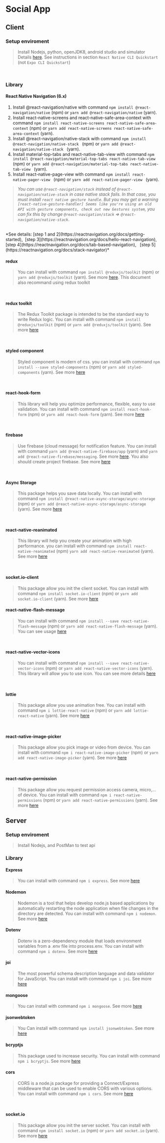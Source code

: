 # Social App
## Client
### Setup enviroment
> Install Nodejs, python, openJDK8, android studio and simulator <br />
Details [here](https://reactnative.dev/docs/environment-setup). See instructions in section `React Native CLI Quickstart` (not `Expo CLI Quickstart`) <br />
<br />

### Library

#### React Native Navigation (6.x)
1. Install @react-navigation/native with command `npm install @react-navigation/native` (npm) or `yarn add @react-navigation/native` (yarn).
2. Install react-native-screens and react-native-safe-area-context with command `npm install react-native-screens react-native-safe-area-context` (npm) or `yarn add react-native-screens react-native-safe-area-context` (yarn).
3. Install @react-navigation/native-stack with command `npm install @react-navigation/native-stack
` (npm) or `yarn add @react-navigation/native-stack
` (yarn).
4. Install material-top-tabs and react-native-tab-view with command `npm install @react-navigation/material-top-tabs react-native-tab-view` (npm) or `yarn add @react-navigation/material-top-tabs react-native-tab-view
` (yarn).
5. Install react-native-page-view with command `npm install react-native-pager-view
` (npm) or `yarn add react-native-pager-view
` (yarn).

>*You can use `@react-navigation/stack` instead of `@react-navigation/native-stack` in case native stack fails. In that case, you must install `react native gesture handle`. But you may get a warning `[react-native-gesture-handler] Seems like you're using an old API with gesture components, check out new Gestures system`, you can fix this by change `@react-navigation/stack` => `@react-navigation/native-stack`*. <br />
<br />
*See details: [step 1 and 2](https://reactnavigation.org/docs/getting-started), &nbsp;[step 3](https://reactnavigation.org/docs/hello-react-navigation), &nbsp; [step 4](https://reactnavigation.org/docs/tab-based-navigation), &nbsp; [step 5](https://reactnavigation.org/docs/stack-navigator)*
<br />

#### redux
> You can install with command `npm install @reduxjs/toolkit` (npm) or `yarn add @reduxjs/toolkit` (yarn). See more [here](https://redux.js.org/introduction/getting-started). This document also recommand using redux toolkit
<br />

#### redux toolkit
> The Redux Toolkit package is intended to be the standard way to write Redux logic. You can install with command `npm install @reduxjs/toolkit` (npm) or `yarn add @reduxjs/toolkit` (yarn). See more [here](https://redux-toolkit.js.org/introduction/getting-started)
<br />

#### styled component
> Styled component is modern of css. you can install with command `npm install --save styled-components` (npm) or `yarn add styled-components` (yarn). See more [here](https://styled-components.com/docs/basics)
<br />

#### react-hook-form
> This library will help you optimize performance, flexible, easy to use validation. You can install with command `npm install react-hook-form` (npm) or `yarn add react-hook-form` (yarn). See more [here](https://www.react-hook-form.com/get-started)
<br />

#### firebase
> Use firebase (cloud message) for notification feature. You can install with command `yarn add @react-native-firebase/app` (yarn) and `yarn add @react-native-firebase/messaging`. See more [here](https://rnfirebase.io/messaging/usage). You also should create project firebase. See more [here](https://rnfirebase.io/)

<br />

#### Async Storage

> This package helps you save data locally. You can install with command `npm install @react-native-async-storage/async-storage` (npm) or `yarn add @react-native-async-storage/async-storage` (yarn). See more [here](https://react-native-async-storage.github.io/async-storage/docs/install)

<br />

#### react-native-reanimated
> This library will help you create your animation with high performance. you can install with command `npm install react-native-reanimated` (npm) `yarn add react-native-reanimated` (yarn). See more [here](https://docs.swmansion.com/react-native-reanimated/docs/fundamentals/installation)

<br />

#### socket.io-client
> This package allow you init the client socket. You can install with command `npm install socket.io-client` (npm) or `yarn add socket.io-client` (yarn). See more [here](https://socket.io/docs/v4/client-installation/)

#### react-native-flash-message
> You can install with command `npm install --save react-native-flash-message` (npm) or `yarn add react-native-flash-message` (yarn). You can see usage [here](https://www.npmjs.com/package/react-native-flash-message)
<br />

#### react-native-vector-icons
> You can install with command `npm install --save react-native-vector-icons` (npm) or `yarn add react-native-vector-icons` (yarn). This library will allow you to use icon. You can see more details [here](https://github.com/oblador/react-native-vector-icons)
<br />

#### lottie
> This package allow you use animation free. You can install with command `npm i lottie-react-native` (npm) or `yarn add lottie-react-native` (yarn). See more [here](https://www.npmjs.com/package/lottie-react-native)

<br />

#### react-native-image-picker
> This package allow you pick image or video from device. You can install with command `npm i react-native-image-picker` (npm) or `yarn add react-native-image-picker` (yarn). See more [here](https://www.npmjs.com/package/react-native-image-picker)

<br />

#### react-native-permission
> This package allow you request permission access camera, micro,... of device. You can install with command `npm i react-native-permissions` (npm) or `yarn add react-native-permissions` (yarn). See more [here](https://www.npmjs.com/package/react-native-permissions)

## Server

### Setup enviroment
> Install Nodejs, and PostMan to test api

### Library

#### Express
> You can install with command `npm i express`. See more [here](https://www.npmjs.com/package/express)

#### Nodemon
> Nodemon is a tool that helps develop node.js based applications by automatically restarting the node application when file changes in the directory are detected. You can install with command `npm i nodemon`. See more [here](https://www.npmjs.com/package/nodemon)

#### Dotenv
> Dotenv is a zero-dependency module that loads environment variables from a .env file into process.env. You can install with command `npm i dotenv`. See more [here](https://www.npmjs.com/package/dotenv)

#### joi
> The most powerful schema description language and data validator for JavaScript. You can install with command `npm i joi`. See more [here](https://www.npmjs.com/package/joi)

#### mongoose
> You can install with command `npm i mongoose`. See more [here](https://www.npmjs.com/package/mongoose)

#### jsonwebtoken
> You Can install with command `npm install jsonwebtoken`. See more [here](https://www.npmjs.com/package/jsonwebtoken)

#### bcryptjs
> This package used to increase security. You can install with command `npm i bcryptjs`. See more [here](https://www.npmjs.com/package/bcryptjs)

#### cors
> CORS is a node.js package for providing a Connect/Express middleware that can be used to enable CORS with various options. You can install with command `npm i cors`. See more [here](https://www.npmjs.com/package/cors)

<br />

#### socket.io
> This package allow you init the server socket. You can install with command `npm install socket.io` (npm) or `yarn add socket.io` (yarn). See more [here](https://socket.io/docs/v4/server-installation/)